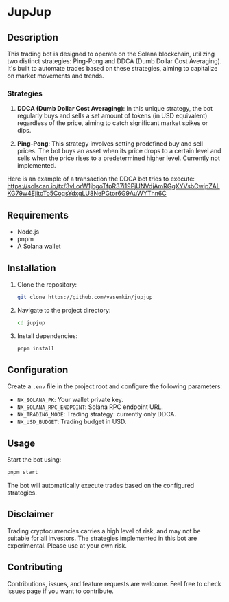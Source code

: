 # JupJup

## Description

This trading bot is designed to operate on the Solana blockchain, utilizing two distinct strategies: Ping-Pong and DDCA (Dumb Dollar Cost Averaging). It's built to automate trades based on these strategies, aiming to capitalize on market movements and trends.

### Strategies

1. **DDCA (Dumb Dollar Cost Averaging)**: In this unique strategy, the bot regularly buys and sells a set amount of tokens (in USD equivalent) regardless of the price, aiming to catch significant market spikes or dips.

2. **Ping-Pong**: This strategy involves setting predefined buy and sell prices. The bot buys an asset when its price drops to a certain level and sells when the price rises to a predetermined higher level. Currently not implemented.

Here is an example of a transaction the DDCA bot tries to execute:
https://solscan.io/tx/3vLorW1jbgoTfpR37i19PjUNVdjAmRGgXYVsbCwipZALKG79w4EjitoTo5CogsYdxgLU8NePGtor6G9AuWYThn6C

## Requirements

-   Node.js
-   pnpm
-   A Solana wallet

## Installation

1. Clone the repository:

    ```bash
    git clone https://github.com/vasemkin/jupjup
    ```

2. Navigate to the project directory:

    ```bash
    cd jupjup
    ```

3. Install dependencies:
    ```bash
    pnpm install
    ```

## Configuration

Create a `.env` file in the project root and configure the following parameters:

-   `NX_SOLANA_PK`: Your wallet private key.
-   `NX_SOLANA_RPC_ENDPOINT`: Solana RPC endpoint URL.
-   `NX_TRADING_MODE`: Trading strategy: currently only DDCA.
-   `NX_USD_BUDGET`: Trading budget in USD.

## Usage

Start the bot using:

```bash
pnpm start
```

The bot will automatically execute trades based on the configured strategies.

## Disclaimer

Trading cryptocurrencies carries a high level of risk, and may not be suitable for all investors. The strategies implemented in this bot are experimental. Please use at your own risk.

## Contributing

Contributions, issues, and feature requests are welcome. Feel free to check issues page if you want to contribute.
